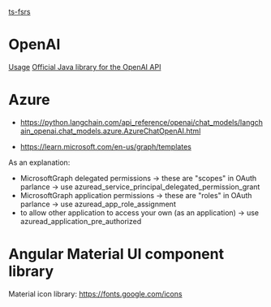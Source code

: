 [ts-fsrs](https://github.com/open-spaced-repetition/ts-fsrs)

# OpenAI

[Usage](https://platform.openai.com/usage)
[Official Java library for the OpenAI API](https://github.com/openai/openai-java)

# Azure

- https://python.langchain.com/api_reference/openai/chat_models/langchain_openai.chat_models.azure.AzureChatOpenAI.html

- https://learn.microsoft.com/en-us/graph/templates


As an explanation:

- MicrosoftGraph delegated permissions -> these are "scopes" in OAuth parlance
-> use azuread_service_principal_delegated_permission_grant
- MicrosoftGraph application permissions -> these are "roles" in OAuth parlance
-> use azuread_app_role_assignment
- to allow other application to access your own (as an application)
-> use azuread_application_pre_authorized

# Angular Material UI component library

Material icon library: https://fonts.google.com/icons
